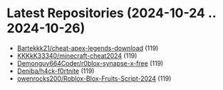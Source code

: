# Latest Repositories (2024-10-24 .. 2024-10-26)

- [Bartekkk21/cheat-apex-legends-download](https://github.com/Bartekkk21/cheat-apex-legends-download) (119)
- [KKKkK33340/minecraft-cheat2024](https://github.com/KKKkK33340/minecraft-cheat2024) (119)
- [Demonguy664Coder/r0blox-synapse-x-free](https://github.com/Demonguy664Coder/r0blox-synapse-x-free) (119)
- [Deniba/h4ck-f0rtnite](https://github.com/Deniba/h4ck-f0rtnite) (119)
- [owenrocks200/Roblox-Blox-Fruits-Script-2024](https://github.com/owenrocks200/Roblox-Blox-Fruits-Script-2024) (119)

